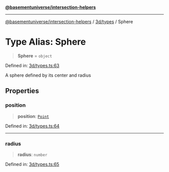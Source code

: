 [**@basementuniverse/intersection-helpers**](../../../README.md)

***

[@basementuniverse/intersection-helpers](../../../README.md) / [3d/types](../README.md) / Sphere

# Type Alias: Sphere

> **Sphere** = `object`

Defined in: [3d/types.ts:63](https://github.com/basementuniverse/intersection-helpers/blob/f22d1cffe16ecb68b4b29b8331edc08e3635d16c/src/3d/types.ts#L63)

A sphere defined by its center and radius

## Properties

### position

> **position**: [`Point`](Point.md)

Defined in: [3d/types.ts:64](https://github.com/basementuniverse/intersection-helpers/blob/f22d1cffe16ecb68b4b29b8331edc08e3635d16c/src/3d/types.ts#L64)

***

### radius

> **radius**: `number`

Defined in: [3d/types.ts:65](https://github.com/basementuniverse/intersection-helpers/blob/f22d1cffe16ecb68b4b29b8331edc08e3635d16c/src/3d/types.ts#L65)
